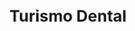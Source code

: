 ---
templateKey: default
language: es
title: Turismo Dental
published: true
redirects: /en/dental-tourism/
hero:
  display: true
  type: default
  image: /img/hero-financing.jpg
  parallax: true
  title: >
    <span style="color:white"> Save Up to 70% on High-End<br>Dental Treatments</span>
  indicator: true
  halfSize: false
heading:
  display: false
  classname: default
  title: default
  content: default

prices:
  - title: Dental Implants
    icon: /img/icon-oral-surgery.jpg
    rows:
      - procedure: nombre
        price: 60$
        currency: USD
      - procedure: nombre
        price: 60$
        currency: USD
      - procedure: nombre
        price: 60$
        currency: USD
      - procedure: nombre
        price: 60$
        currency: USD
      - procedure: nombre
        price: 60$
        currency: USD
      - procedure: nombre
        price: 60$
        currency: USD
      - procedure: nombre
        price: 60$
        currency: USD
    link:
      image: /img/icon-oral-surgery.jpg
      title: MORE INFO
      to: /en/

parallaxTitle:
  img: /img/parallax-dental-tourism.png
  title: >
    DEntal something
  subTitle: >
    dental anoth


routes:
  title: >
    MOst FRequent
  image: /img/procedures-prosthesis.jpg
  icons:
    clock: /img/procedures-prosthesis.jpg
    currency: /img/procedures-prosthesis.jpg
  footer: >
    cualquier vaina
  departures:
    - from: From BOGOTA
      time: 1 h:46 m
      cost: >
        875.00
      visa: No visa req

gallerySteps:
  title: >
    making denstistry
  steps:
    - title: >
        cualquier vaina
      image: /img/procedures-prosthesis.jpg
sidePanel: 
  display: true
  sections: 
    - 
      img: /img/sections-3d-radiography.jpg
      section: > 
        <div class="dv-sp-srv-cd">
        
        <h2 class="dv-srv-pl4 text-right dv-npr">Maximum precision in the placement of your dental implants!</h2>
        
        <p class="dv-srv-pl text-right dv-npr">DENTAL VIP incorporates the latest technology in its Oral Implantology procedures, the Cone Beam Volumetric Tomography <em>(CBVT – 3D Digital Scanner)</em>, a tool of high clinical value that provides three-dimensional, accurate and high quality digital images.</p>
        
        <p class="dv-srv-pl text-right dv-npr">The use of this resource is essential for the surgical planning of the case, particularly when implants are to be placed in the posterior sector of the mandible and/or upper jaw, since it allows us to delimit the canal of the inferior dental nerve and know the exact distance between alveolar ridge and maxillary sinus, anatomical structures that must always be respected to prevent risks, complications and operative failures.</p>
        </div>

# 9 Contact Form
form:
  title: Consult Us Right Now!
  img: /img/parallax-form-professionals.jpg

blocksDescription:
  sections:
    left:
      title: >
        titulo
      cuerpo: >
        cuerpo
      image: /img/parallax-form-professionals.jpg
    right:
      -
        icon: /img/parallax-form-professionals.jpg
        title: algo
        content: >
          something
          
procedures:
  display: false
  title: default
  procedures:
    - title: default
      to: /error/
      img: /img/procedures-prosthesis.jpg

---